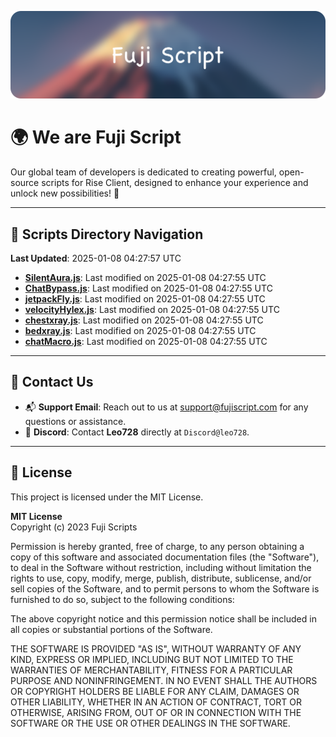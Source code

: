![Banner](.github/b.webp)

# 🌍 **We are Fuji Script**

Our global team of developers is dedicated to creating powerful, open-source scripts for Rise Client, designed to enhance your experience and unlock new possibilities! 🌟

---
<!-- SCRIPTS_NAVIGATION_START -->
## 📂 **Scripts Directory Navigation**

**Last Updated**: 2025-01-08 04:27:57 UTC

- **[SilentAura.js](scripts/SilentAura.js)**: Last modified on 2025-01-08 04:27:55 UTC
- **[ChatBypass.js](scripts/ChatBypass.js)**: Last modified on 2025-01-08 04:27:55 UTC
- **[jetpackFly.js](scripts/jetpackFly.js)**: Last modified on 2025-01-08 04:27:55 UTC
- **[velocityHylex.js](scripts/velocityHylex.js)**: Last modified on 2025-01-08 04:27:55 UTC
- **[chestxray.js](scripts/chestxray.js)**: Last modified on 2025-01-08 04:27:55 UTC
- **[bedxray.js](scripts/bedxray.js)**: Last modified on 2025-01-08 04:27:55 UTC
- **[chatMacro.js](scripts/chatMacro.js)**: Last modified on 2025-01-08 04:27:55 UTC

<!-- SCRIPTS_NAVIGATION_END -->

---

## 💬 **Contact Us**  
- 📬 **Support Email**: Reach out to us at [support@fujiscript.com](mailto:support@fujiscript.com) for any questions or assistance.  
- 💬 **Discord**: Contact **Leo728** directly at `Discord@leo728`.

---

## 📜 **License**

This project is licensed under the MIT License.  

**MIT License**  
Copyright (c) 2023 Fuji Scripts  

Permission is hereby granted, free of charge, to any person obtaining a copy of this software and associated documentation files (the "Software"), to deal in the Software without restriction, including without limitation the rights to use, copy, modify, merge, publish, distribute, sublicense, and/or sell copies of the Software, and to permit persons to whom the Software is furnished to do so, subject to the following conditions:  

The above copyright notice and this permission notice shall be included in all copies or substantial portions of the Software.  

THE SOFTWARE IS PROVIDED "AS IS", WITHOUT WARRANTY OF ANY KIND, EXPRESS OR IMPLIED, INCLUDING BUT NOT LIMITED TO THE WARRANTIES OF MERCHANTABILITY, FITNESS FOR A PARTICULAR PURPOSE AND NONINFRINGEMENT. IN NO EVENT SHALL THE AUTHORS OR COPYRIGHT HOLDERS BE LIABLE FOR ANY CLAIM, DAMAGES OR OTHER LIABILITY, WHETHER IN AN ACTION OF CONTRACT, TORT OR OTHERWISE, ARISING FROM, OUT OF OR IN CONNECTION WITH THE SOFTWARE OR THE USE OR OTHER DEALINGS IN THE SOFTWARE.  

